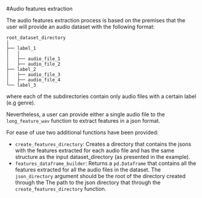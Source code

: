 #Audio features extraction

The audio features extraction process is based on the premises that the user will provide an audio dataset with the
following format:
```
root_dataset_directory
│
├── label_1
│   │
│   ├── audio_file_1
│   ├── audio_file_2
├── label_2
│   ├── audio_file_3
│   ├── audio_file_4
└── label_3
```

where each of the subdirectories contain only audio files with a certain label (e.g genre).

Nevertheless, a user can provide either a single audio file to the `long_feature_wav` function to extract features 
in a json format.

For ease of use two additional functions have been provided: 

* `create_features_directory`: Creates a directory that contains the jsons with the features extracted for each audio 
   file and has the same structure as the input dataset_directory (as presented in the example).
* `features_dataframe_builder`: Returns a `pd.Dataframe` that contains all the features extracted for all the audio files in the dataset. The `json_directory` argument should be the root of the directory created through the The path to the json directory that through the `create_features_directory` function. 